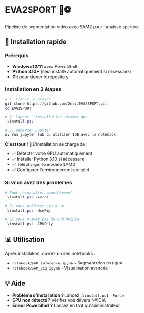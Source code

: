 # EVA2SPORT 🏀⚽

Pipeline de segmentation vidéo avec SAM2 pour l'analyse sportive.

## 🚀 Installation rapide

### Prérequis
- **Windows 10/11** avec PowerShell
- **Python 3.10+** (sera installé automatiquement si nécessaire)
- **Git** pour cloner le repository

### Installation en 3 étapes

```powershell
# 1. Cloner le projet
git clone https://github.com/2nzi/EVA2SPORT.git
cd EVA2SPORT

# 2. Lancer l'installation automatique
.\install.ps1

# 3. Démarrer Jupyter
uv run jupyter lab ou utiliser IDE avec le notebook
```

**C'est tout !** 🎉 L'installation se charge de :
- ✅ Détecter votre GPU automatiquement  
- ✅ Installer Python 3.10 si nécessaire
- ✅ Télécharger le modèle SAM2
- ✅ Configurer l'environnement complet

### Si vous avez des problèmes

```powershell
# Pour réinstaller complètement
.\install.ps1 -Force

# Si vous préférez pip à uv
.\install.ps1 -UsePip

# Si vous n'avez pas de GPU NVIDIA
.\install.ps1 -CPUOnly
```

## 📊 Utilisation

Après installation, ouvrez un des notebooks :
- `notebook/SAM_inference.ipynb` - Segmentation basique
- `notebook/SAM_viz.ipynb` - Visualisation avancée

## 💡 Aide

- **Problème d'installation ?** Lancez `.\install.ps1 -Force`
- **GPU non détecté ?** Vérifiez vos drivers NVIDIA
- **Erreur PowerShell ?** Lancez en tant qu'administrateur